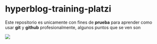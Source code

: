 # hyperblog-training-platzi

Este repositorio es unicamente con fines de **prueba** para aprender como usar **git** y **github** profesionalmente, algunos puntos que se ven son

![](https://www.biteinteractive.com/wp-content/uploads/2021/05/git-vs-github.png)